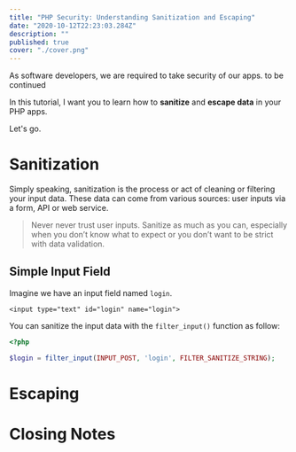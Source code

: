 ```yaml
---
title: "PHP Security: Understanding Sanitization and Escaping"
date: "2020-10-12T22:23:03.284Z"
description: ""
published: true
cover: "./cover.png"
---
```


As software developers, we are required to take security of our apps. to be continued

In this tutorial, I want you to learn how to **sanitize** and **escape data** in your PHP apps.

Let's go.

# Sanitization

Simply speaking, sanitization is the process or act of cleaning or filtering your input data. These data can come from various sources: user inputs via a form, API or web service.

> Never never trust user inputs. Sanitize as much as you can, especially when you don’t know what to expect or you don’t want to be strict with data validation.

## Simple Input Field

Imagine we have an input field named `login`.

```
<input type="text" id="login" name="login">
```

You can sanitize the input data with the `filter_input()` function as follow:

```php
<?php

$login = filter_input(INPUT_POST, 'login', FILTER_SANITIZE_STRING);
```

# Escaping

# Closing Notes
